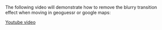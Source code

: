 The following video will demonstrate how to remove the blurry transition effect when moving in geoguessr or google maps:

[Youtube video](https://www.youtube.com/watch?v=OC-trBGl6DE)
